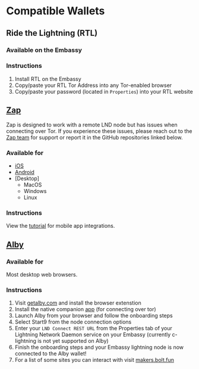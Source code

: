 # Compatible Wallets

## Ride the Lightning (RTL)

### Available on the Embassy

### Instructions
1. Install RTL on the Embassy
2. Copy/paste your RTL Tor Address into any Tor-enabled browser
3. Copy/paste your password (located in `Properties`) into your RTL website

## [Zap](https://github.com/LN-Zap/)

Zap is designed to work with a remote LND node but has issues when connecting over Tor. If you experience these issues, please reach out to the [Zap team](https://join.slack.com/t/zaphq/shared_invite/enQtMzgyNDA2NDI2Nzg0LTQwZWQ2ZWEzOWFhMjRiNWZkZWMwYTA4MzA5NzhjMDNhNTM5YzliNDA4MmZkZWZkZTFmODM4ODJkYzU3YmI3ZmI) for support or report it in the GitHub repositories linked below.

### Available for
- [iOS](https://github.com/LN-Zap/zap-iOS)
- [Android](https://github.com/LN-Zap/zap-android)
- [Desktop]
    - MacOS
    - Windows
    - Linux

### Instructions
View the [tutorial](/docs/integrations/zap) for mobile app integrations.

## [Alby](https://getalby.com)

### Available for
Most desktop web browsers.

### Instructions
1. Visit [getalby.com](https://getalby.com) and install the browser extenstion
2. Install the native companion [app](https://github.com/getAlby/alby-companion-rs) (for connecting over tor)
3. Launch Alby from your browser and follow the onboarding steps
4. Select Start9 from the node connection options
5. Enter your `LND Connect REST URL` from the Properties tab of your Lightning Network Daemon service on your Embassy (currently c-lightning is not yet supported on Alby)
6. Finish the onboarding steps and your Embassy lightning node is now connected to the Alby wallet!
7. For a list of some sites you can interact with visit [makers.bolt.fun](https://makers.bolt.fun)
